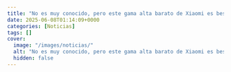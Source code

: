 ```yaml
---
title: "No es muy conocido, pero este gama alta barato de Xiaomi es bestial y tiene más de 100 euros de descuento"
date: 2025-06-08T01:14:09+0000
categories: [Noticias]
tags: []
cover:
  image: "/images/noticias/"
  alt: "No es muy conocido, pero este gama alta barato de Xiaomi es bestial y tiene más de 100 euros de descuento"
  hidden: false
---
```



